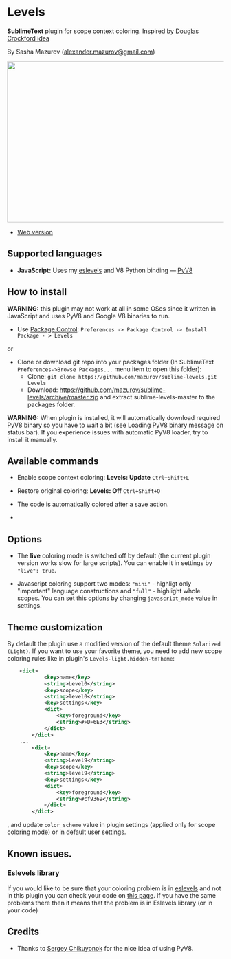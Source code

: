 # Levels

**SublimeText** plugin for scope context coloring.
Inspired by [Douglas Crockford idea](https://plus.google.com/u/0/113127438179392830442/posts/XjR4WmSDFAV)

By Sasha Mazurov (alexander.mazurov@gmail.com)

<img src="https://raw.github.com/mazurov/sublime-levels/master/examples/levels_demo.gif" width="600" height="375"/>

* [Web version](http://mazurov.github.io/eslevels-demo/)

## Supported languages

* **JavaScript:** Uses my [eslevels][eslevels] and V8 Python binding  &mdash; [PyV8](https://github.com/emmetio/pyv8-binaries)

## How to install

**WARNING:** this plugin may not work at all in some OSes since it written in JavaScript and uses PyV8 and Google V8 binaries to run.


* Use [Package Control](http://wbond.net/sublime_packages/package_control): ```Preferences -> Package Control -> Install Package - > Levels```

or

* Clone or download git repo into your packages folder (In SublimeText ```Preferences->Browse Packages...``` menu item to open this folder):
   - Clone: ```git clone https://github.com/mazurov/sublime-levels.git Levels```
   - Download: https://github.com/mazurov/sublime-levels/archive/master.zip and extract sublime-levels-master to the packages folder.


**WARNING:** When plugin is installed, it will automatically download required PyV8 binary so you have to wait a bit (see Loading PyV8 binary message on status bar). If you experience issues with automatic PyV8 loader, try to install it manually.

## Available commands

* Enable scope context coloring: __Levels: Update__ ```Ctrl+Shift+L```
* Restore original coloring: __Levels: Off__ ```Ctrl+Shift+O```


* The code is automatically colored after a save action.
* 

## Options

* The **live** coloring mode  is switched off by default (the current plugin version works slow for large scripts). You can enable it in settings  by ```"live": true```.

* Javascript coloring support two modes: ```"mini"``` - highligt only "important" language constructions and ```"full"``` - highlight whole scopes.
You can set this options by changing ```javascript_mode``` value in settings.


## Theme customization

By default the plugin use a modified version of the default theme ```Solarized (Light)```. If you want to use your favorite theme, you need to add new scope coloring rules like in plugin's ```Levels-light.hidden-tmTheme```:

```xml
    <dict>
            <key>name</key>
            <string>Level0</string>
            <key>scope</key>
            <string>level0</string>
            <key>settings</key>
            <dict>
                <key>foreground</key>
                <string>#FDF6E3</string>
            </dict>
        </dict>
    ...
        <dict>
            <key>name</key>
            <string>Level9</string>
            <key>scope</key>
            <string>level9</string>
            <key>settings</key>
            <dict>
                <key>foreground</key>
                <string>#cf9369</string>
            </dict>
        </dict>
```

, and update ```color_scheme``` value in plugin settings (applied only for
scope coloring mode) or in default user settings.


## Known issues.

### Eslevels library

If you would like to be sure that your coloring problem is in [eslevels][eslevels] and not in
this plugin you can check your code on [this page](http://mazurov.github.io/eslevels-demo). 
If you have the same problems there then it means that the problem is in Eslevels library (or in your code)

## Credits

* Thanks to [Sergey Chikuyonok](https://github.com/sergeche) for the nice
idea of using PyV8.


[eslevels]: https://github.com/mazurov/eslevels
